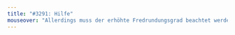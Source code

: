 ```yaml
---
title: "#3291: Hilfe"
mouseover: "Allerdings muss der erhöhte Fredrundungsgrad beachtet werden."
---
```

